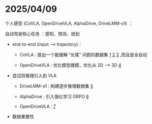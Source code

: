 # 2025/04/09

个人感受 (CoVLA, OpenDriveVLA, AlphaDrive, DriveLMM-o1) ：

自动驾驶核心任务 ：感知、预测、规划

- end-to-end (input --> trajectory)：

  - CoVLA : 提出一个能缓解 “长尾” 问题的数据集 [1] [2] [3] ,而且是全自动
 
  - OpenDriveVLA : 优化模型建模，优化从 2D --> 3D  [4]

- 尝试将推理引入到 VLA 

  - DriveLMM-o1 : 构建逐步推理数据集 [5] 

  - AlphaDrive : 引入强化学习 GRPO [6]

  - OpenDriveVLA : [7]
    
- 数据重要性 

    
[3]:https://github.com/yuan-qi5/VLA/blob/main/paper/CoVLA.md#data-sampling
[2]:https://github.com/yuan-qi5/VLA/blob/main/paper/CoVLA.md#data-sampling
[1]:https://github.com/yuan-qi5/VLA/blob/main/paper/OpenDriveVLA.md#main-results
[4]:https://github.com/yuan-qi5/VLA/blob/main/paper/OpenDriveVLA.md#model
[5]:https://github.com/yuan-qi5/VLA/blob/main/paper/DriveLMM-o1.md#benchmark 
[6]:https://github.com/yuan-qi5/VLA/blob/main/paper/AlphaDrive.md#model
[7]:https://github.com/yuan-qi5/VLA/blob/main/paper/OpenDriveVLA.md#driving-instruction-tuning

